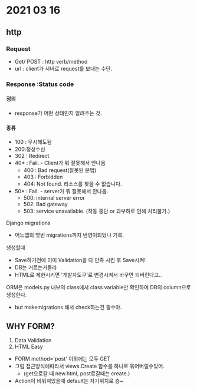 # 2021 03 16

## http 

### Request

- Get/ POST :  http verb/method
- url : client가 서버로 request를 보내는 수단.

### Response :Status code

#### 정의

- response가 어떤 상태인지 알려주는 것.

#### 종류

- 100 : 무시해도됨
- 200:정상수신
- 302 : Redirect
- 40* : Fail. - Client가 뭐 잘못해서 안나옴
  - 400 : Bad request(잘못된 문법)
  - 403 : Forbidden
  - 404: Not found. 리소스를 찾을 수 없습니다.
- 50* : Fail. - server가 뭐 잘못해서 안나옴.
  - 500: internal server error
  - 502: Bad gateway
  - 503: service unavailable. (작동 중단 or 과부하로 인해 처리불가.)







Django migrations

- 어느앱의 몇번 migrations까지 반영이되었나 기록.

생성할때

- Save하기전에 이미 Validation을 다 만족 시킨 후 Save시켜!
- DB는 거르는거몰라
- HTML로 제한시키면 '개발자도구'로 변경시켜서 바꾸면 되버린다고..





ORM은 models.py 내부의 class에서 class variable만 확인하여 DB의 column으로 생성한다.

- but makemigrations 해서 check하는건 필수야.



## WHY FORM?

1. Data Validation
2. HTML Easy





- FORM method='post' 이외에는 모두 GET
- 그럼 접근방식에따라서 views.Create 함수를 하나로 묶어버릴수있어.
  - (get으로갈 때 new.html, post로갈때는 create.)  
- Action이 비워져있을때 default는 자기위치로 숑~